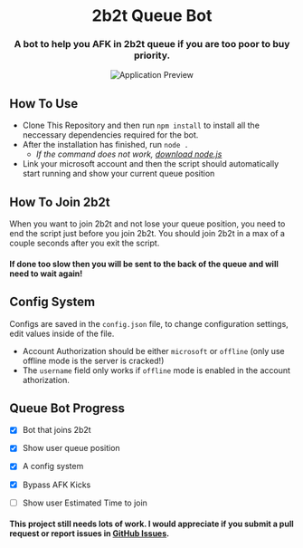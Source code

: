 <div align="center">

# 2b2t Queue Bot

<p><h3>A bot to help you AFK in 2b2t queue if you are too poor to buy priority.</h3></p>

<img src="https://i.e-z.host/gn8g5q4k.png" alt="Application Preview">
</div>

## How To Use

- Clone This Repository and then run `npm install` to install all the neccessary dependencies required for the bot.
- After the installation has finished, run `node .`
    * <i>If the command does not work, <u>[download node.js](https://nodejs.org/en/download)</u></i>
- Link your microsoft account and then the script should automatically start running and show your current queue position

## How To Join 2b2t

When you want to join 2b2t and not lose your queue position, you need to end the script just before you join 2b2t.
You should join 2b2t in a max of a couple seconds after you exit the script.
<h4>If done too slow then you will be sent to the back of the queue and will need to wait again!</h4>

## Config System

Configs are saved in the `config.json` file, to change configuration settings, edit values inside of the file.

- Account Authorization should be either `microsoft` or `offline` (only use offline mode is the server is cracked!)
- The `username` field only works if `offline` mode is enabled in the account athorization.

## Queue Bot Progress

- [x] Bot that joins 2b2t
- [x] Show user queue position
- [x] A config system
- [x] Bypass AFK Kicks
- [ ] Show user Estimated Time to join


<h4>This project still needs lots of work. I would appreciate if you submit a pull request or report issues in <a href="https://github.com/imWildy/2b2t-queue-bot/issues">GitHub Issues</a>.</h4>